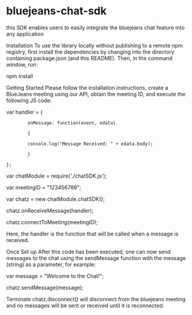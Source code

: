 # bluejeans-chat-sdk
this SDK enables users to easily integrate the bluejeans chat feature into any application

Installation
To use the library locally without publishing to a remote npm registry, first install the dependencies by changing into the directory containing package.json (and this README). Then, in the command window, run:

npm install

Getting Started
Please follow the installation instructions, create a BlueJeans meeting using our API, obtain the meeting ID, and execute the following JS code:

var handler = {

			onMessage: function(event, edata)
		
			{
		
			console.log("Message Received: " + edata.body);
			
			}
		
	};
var chatModule = require('./chatSDK.js');

var meetingID = "123456789";

var chatz = new chatModule.chatSDK();

chatz.onReceiveMessage(handler);

chatz.connectToMeeting(meetingID);

Here, the handler is the function that will be called when a message is received.

Once Set up
After this code has been executed, one can now send messages to the chat using the sendMessage function with the message (string) as a parameter, for example:

var message = "Welcome to the Chat!";

chatz.sendMessage(message);

Terminate
chatz.disconnect() will disconnect from the bluejeans meeting and no messages will be sent or received until it is reconnected.

